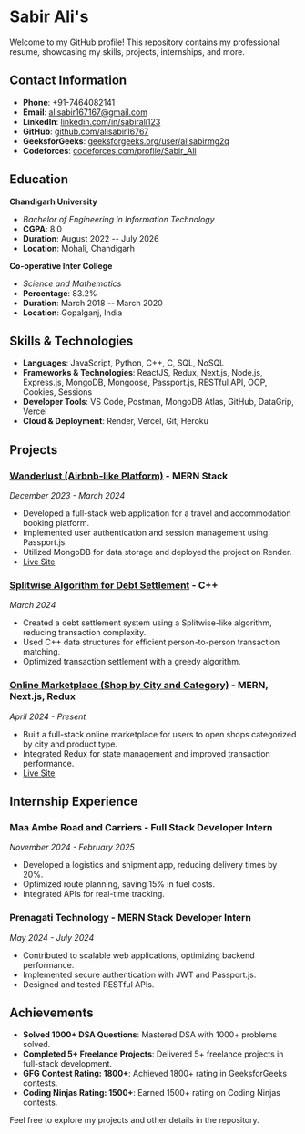 # Sabir Ali's 

Welcome to my GitHub profile! This repository contains my professional resume, showcasing my skills, projects, internships, and more.

## Contact Information
- **Phone**: +91-7464082141
- **Email**: [alisabir167167@gmail.com](mailto:alisabir167167@gmail.com)
- **LinkedIn**: [linkedin.com/in/sabirali123](https://linkedin.com/in/sabirali123)
- **GitHub**: [github.com/alisabir16767](https://github.com/alisabir16767)
- **GeeksforGeeks**: [geeksforgeeks.org/user/alisabirmg2q](https://www.geeksforgeeks.org/user/alisabirmg2q/)
- **Codeforces**: [codeforces.com/profile/Sabir_Ali](https://codeforces.com/profile/Sabir_Ali)

## Education
**Chandigarh University**  
- *Bachelor of Engineering in Information Technology*  
- **CGPA**: 8.0  
- **Duration**: August 2022 -- July 2026  
- **Location**: Mohali, Chandigarh

**Co-operative Inter College**  
- *Science and Mathematics*  
- **Percentage**: 83.2%  
- **Duration**: March 2018 -- March 2020  
- **Location**: Gopalganj, India

## Skills & Technologies
- **Languages**: JavaScript, Python, C++, C, SQL, NoSQL
- **Frameworks & Technologies**: ReactJS, Redux, Next.js, Node.js, Express.js, MongoDB, Mongoose, Passport.js, RESTful API, OOP, Cookies, Sessions
- **Developer Tools**: VS Code, Postman, MongoDB Atlas, GitHub, DataGrip, Vercel
- **Cloud & Deployment**: Render, Vercel, Git, Heroku

## Projects

### [Wanderlust (Airbnb-like Platform)](https://github.com/alisabir16767/WanderLust) - **MERN Stack**  
*December 2023 - March 2024*  
- Developed a full-stack web application for a travel and accommodation booking platform.
- Implemented user authentication and session management using Passport.js.
- Utilized MongoDB for data storage and deployed the project on Render.
- [Live Site](http://localhost:8080/listings)

### [Splitwise Algorithm for Debt Settlement](https://github.com/alisabir16767/SlitWiseAlgorithmForDebtSattelment) - **C++**  
*March 2024*  
- Created a debt settlement system using a Splitwise-like algorithm, reducing transaction complexity.
- Used C++ data structures for efficient person-to-person transaction matching.
- Optimized transaction settlement with a greedy algorithm.

### [Online Marketplace (Shop by City and Category)](https://github.com/alisabir16767/OnlineMarketPlace-Shop_city_And_catogary-) - **MERN, Next.js, Redux**  
*April 2024 - Present*  
- Built a full-stack online marketplace for users to open shops categorized by city and product type.
- Integrated Redux for state management and improved transaction performance.
- [Live Site](https://yourmarketplacelink.com)

## Internship Experience

### Maa Ambe Road and Carriers - **Full Stack Developer Intern**  
*November 2024 - February 2025*  
- Developed a logistics and shipment app, reducing delivery times by 20%.
- Optimized route planning, saving 15% in fuel costs.
- Integrated APIs for real-time tracking.

### Prenagati Technology - **MERN Stack Developer Intern**  
*May 2024 - July 2024*  
- Contributed to scalable web applications, optimizing backend performance.
- Implemented secure authentication with JWT and Passport.js.
- Designed and tested RESTful APIs.

## Achievements
- **Solved 1000+ DSA Questions**: Mastered DSA with 1000+ problems solved.
- **Completed 5+ Freelance Projects**: Delivered 5+ freelance projects in full-stack development.
- **GFG Contest Rating: 1800+**: Achieved 1800+ rating in GeeksforGeeks contests.
- **Coding Ninjas Rating: 1500+**: Earned 1500+ rating on Coding Ninjas contests.

Feel free to explore my projects and other details in the repository.

